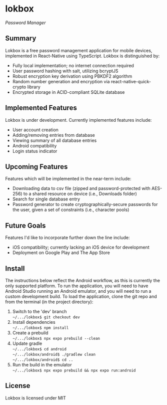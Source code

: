 # lokbox

_Password Manager_

## Summary

Lokbox is a free password management application for mobile devices, implemented in React-Native using TypeScript. Lokbox is distinguished by:

- Fully local implementation; no internet connection required
- User password hashing with salt, utilizing bcryptJS
- Robust encryption key derivation using PBKDF2 algorithm
- Random number generation and encryption via react-native-quick-crypto library
- Encrypted storage in ACID-compliant SQLite database

## Implemented Features

Lokbox is under development. Currently implemented features include:

- User account creation
- Adding/removing entries from database
- Viewing summary of all database entries
- Android compatibility
- Login status indicator

## Upcoming Features

Features which will be implemented in the near-term include:

- Downloading data to csv file (zipped and password-protected with AES-256) to a shared resource on device (i.e., Downloads folder)
- Search for single database entry
- Password generator to create cryptographically-secure passwords for the user, given a set of constraints (i.e., character pools)

## Future Goals

Features I'd like to incorporate further down the line include:

- iOS compatibility; currently lacking an iOS device for development
- Deployment on Google Play and The App Store

## Install

The instructions below reflect the Android workflow, as this is currently the only supported platform. To run the application, you will need to have Android Studio running an Android emulator, and you will need to run a custom development build. To load the application, clone the git repo and from the terminal (in the project directory):

1. Switch to the 'dev' branch  
   `~/.../lokbox$ git checkout dev`
2. Install dependencies  
   `~/.../lokbox$ npm install`
3. Create a prebuild  
   `~/.../lokbox$ npx expo prebuild --clean`
4. Update gradle  
   `~/.../lokbox$ cd android`  
   `~/.../lokbox/android$ ./gradlew clean`  
   `~/.../lokbox/android$ cd ..`
5. Run the build in the emulator  
   `~/.../lokbox$ npx expo prebuild && npx expo run:android`

## License

Lokbox is licensed under MIT
